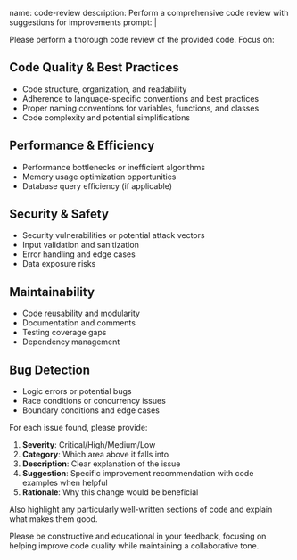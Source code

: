 name: code-review
description: Perform a comprehensive code review with suggestions for improvements
prompt: |

Please perform a thorough code review of the provided code. Focus on:

## Code Quality & Best Practices

- Code structure, organization, and readability
- Adherence to language-specific conventions and best practices
- Proper naming conventions for variables, functions, and classes
- Code complexity and potential simplifications

## Performance & Efficiency

- Performance bottlenecks or inefficient algorithms
- Memory usage optimization opportunities
- Database query efficiency (if applicable)

## Security & Safety

- Security vulnerabilities or potential attack vectors
- Input validation and sanitization
- Error handling and edge cases
- Data exposure risks

## Maintainability

- Code reusability and modularity
- Documentation and comments
- Testing coverage gaps
- Dependency management

## Bug Detection

- Logic errors or potential bugs
- Race conditions or concurrency issues
- Boundary conditions and edge cases

For each issue found, please provide:

1. **Severity**: Critical/High/Medium/Low
2. **Category**: Which area above it falls into
3. **Description**: Clear explanation of the issue
4. **Suggestion**: Specific improvement recommendation with code examples when helpful
5. **Rationale**: Why this change would be beneficial

Also highlight any particularly well-written sections of code and explain what makes them good.

Please be constructive and educational in your feedback, focusing on helping improve code quality while maintaining a collaborative tone.

